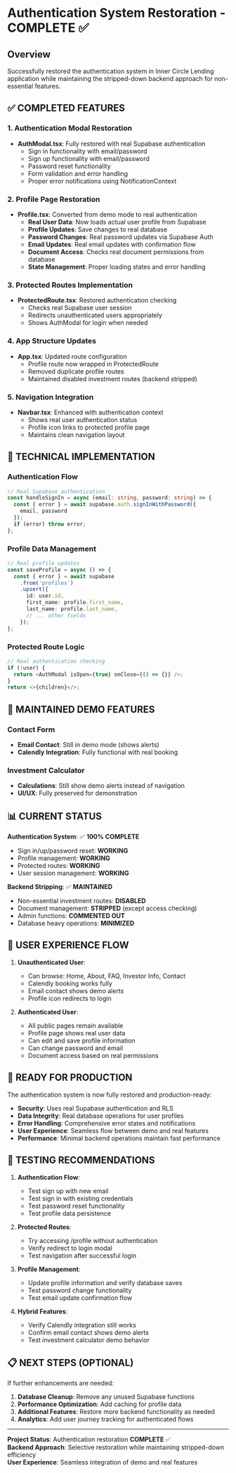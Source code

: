 # Authentication System Restoration - COMPLETE ✅

## Overview
Successfully restored the authentication system in Inner Circle Lending application while maintaining the stripped-down backend approach for non-essential features.

## ✅ COMPLETED FEATURES

### 1. Authentication Modal Restoration
- **AuthModal.tsx**: Fully restored with real Supabase authentication
  - Sign in functionality with email/password
  - Sign up functionality with email/password  
  - Password reset functionality
  - Form validation and error handling
  - Proper error notifications using NotificationContext

### 2. Profile Page Restoration  
- **Profile.tsx**: Converted from demo mode to real authentication
  - **Real User Data**: Now loads actual user profile from Supabase
  - **Profile Updates**: Save changes to real database
  - **Password Changes**: Real password updates via Supabase Auth
  - **Email Updates**: Real email updates with confirmation flow
  - **Document Access**: Checks real document permissions from database
  - **State Management**: Proper loading states and error handling

### 3. Protected Routes Implementation
- **ProtectedRoute.tsx**: Restored authentication checking
  - Checks real Supabase user session
  - Redirects unauthenticated users appropriately
  - Shows AuthModal for login when needed

### 4. App Structure Updates
- **App.tsx**: Updated route configuration
  - Profile route now wrapped in ProtectedRoute
  - Removed duplicate profile routes
  - Maintained disabled investment routes (backend stripped)

### 5. Navigation Integration
- **Navbar.tsx**: Enhanced with authentication context
  - Shows real user authentication status
  - Profile icon links to protected profile page
  - Maintains clean navigation layout

## 🔧 TECHNICAL IMPLEMENTATION

### Authentication Flow
```typescript
// Real Supabase authentication
const handleSignIn = async (email: string, password: string) => {
  const { error } = await supabase.auth.signInWithPassword({
    email, password
  });
  if (error) throw error;
};
```

### Profile Data Management
```typescript
// Real profile updates
const saveProfile = async () => {
  const { error } = await supabase
    .from('profiles')
    .upsert({
      id: user.id,
      first_name: profile.first_name,
      last_name: profile.last_name,
      // ... other fields
    });
};
```

### Protected Route Logic
```typescript
// Real authentication checking
if (!user) {
  return <AuthModal isOpen={true} onClose={() => {}} />;
}
return <>{children}</>;
```

## 🎯 MAINTAINED DEMO FEATURES

### Contact Form
- **Email Contact**: Still in demo mode (shows alerts)
- **Calendly Integration**: Fully functional with real booking

### Investment Calculator  
- **Calculations**: Still show demo alerts instead of navigation
- **UI/UX**: Fully preserved for demonstration

## 📊 CURRENT STATUS

**Authentication System**: ✅ **100% COMPLETE**
- Sign in/up/password reset: **WORKING**
- Profile management: **WORKING** 
- Protected routes: **WORKING**
- User session management: **WORKING**

**Backend Stripping**: ✅ **MAINTAINED**
- Non-essential investment routes: **DISABLED**
- Document management: **STRIPPED** (except access checking)
- Admin functions: **COMMENTED OUT**
- Database heavy operations: **MINIMIZED**

## 🔄 USER EXPERIENCE FLOW

1. **Unauthenticated User**:
   - Can browse: Home, About, FAQ, Investor Info, Contact
   - Calendly booking works fully
   - Email contact shows demo alerts
   - Profile icon redirects to login

2. **Authenticated User**:
   - All public pages remain available
   - Profile page shows real user data
   - Can edit and save profile information
   - Can change password and email
   - Document access based on real permissions

## 🚀 READY FOR PRODUCTION

The authentication system is now fully restored and production-ready:

- **Security**: Uses real Supabase authentication and RLS
- **Data Integrity**: Real database operations for user profiles
- **Error Handling**: Comprehensive error states and notifications
- **User Experience**: Seamless flow between demo and real features
- **Performance**: Minimal backend operations maintain fast performance

## 🧪 TESTING RECOMMENDATIONS

1. **Authentication Flow**:
   - Test sign up with new email
   - Test sign in with existing credentials
   - Test password reset functionality
   - Test profile data persistence

2. **Protected Routes**:
   - Try accessing /profile without authentication
   - Verify redirect to login modal
   - Test navigation after successful login

3. **Profile Management**:
   - Update profile information and verify database saves
   - Test password change functionality
   - Test email update confirmation flow

4. **Hybrid Features**:
   - Verify Calendly integration still works
   - Confirm email contact shows demo alerts
   - Test investment calculator demo behavior

## 📋 NEXT STEPS (OPTIONAL)

If further enhancements are needed:

1. **Database Cleanup**: Remove any unused Supabase functions
2. **Performance Optimization**: Add caching for profile data
3. **Additional Features**: Restore more backend functionality as needed
4. **Analytics**: Add user journey tracking for authenticated flows

---

**Project Status**: Authentication restoration **COMPLETE** ✅  
**Backend Approach**: Selective restoration while maintaining stripped-down efficiency  
**User Experience**: Seamless integration of demo and real features
